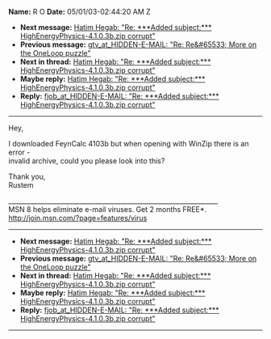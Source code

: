 **Name:** R O
**Date:** 05/01/03-02:44:20 AM Z

  - **Next message:** [Hatim Hegab: "Re: \*\*\*Added subject:\*\*\*
    HighEnergyPhysics-4.1.0.3b.zip corrupt"](0138.html)
  - **Previous message:** [gtv_at_HIDDEN-E-MAIL: "Re: Re&\#65533; More
    on the OneLoop puzzle"](0136.html)
  - **Next in thread:** [Hatim Hegab: "Re: \*\*\*Added subject:\*\*\*
    HighEnergyPhysics-4.1.0.3b.zip corrupt"](0138.html)
  - **Maybe reply:** [Hatim Hegab: "Re: \*\*\*Added subject:\*\*\*
    HighEnergyPhysics-4.1.0.3b.zip corrupt"](0138.html)
  - **Reply:** [fjob_at_HIDDEN-E-MAIL: "Re: \*\*\*Added subject:\*\*\*
    HighEnergyPhysics-4.1.0.3b.zip corrupt"](0139.html)

-----

Hey,  

I downloaded FeynCalc 4103b but when opening with WinZip there is an
error -  
invalid archive, could you please look into this?  

Thank you,  
Rustem  

\_\_\_\_\_\_\_\_\_\_\_\_\_\_\_\_\_\_\_\_\_\_\_\_\_\_\_\_\_\_\_\_\_\_\_\_\_\_\_\_\_\_\_\_\_\_\_\_\_\_\_\_\_\_\_\_\_\_\_\_\_\_\_\_\_  
MSN 8 helps eliminate e-mail viruses. Get 2 months FREE\*.  
<http://join.msn.com/?page=features/virus>  

-----

  - **Next message:** [Hatim Hegab: "Re: \*\*\*Added subject:\*\*\*
    HighEnergyPhysics-4.1.0.3b.zip corrupt"](0138.html)
  - **Previous message:** [gtv_at_HIDDEN-E-MAIL: "Re: Re&\#65533; More
    on the OneLoop puzzle"](0136.html)
  - **Next in thread:** [Hatim Hegab: "Re: \*\*\*Added subject:\*\*\*
    HighEnergyPhysics-4.1.0.3b.zip corrupt"](0138.html)
  - **Maybe reply:** [Hatim Hegab: "Re: \*\*\*Added subject:\*\*\*
    HighEnergyPhysics-4.1.0.3b.zip corrupt"](0138.html)
  - **Reply:** [fjob_at_HIDDEN-E-MAIL: "Re: \*\*\*Added subject:\*\*\*
    HighEnergyPhysics-4.1.0.3b.zip corrupt"](0139.html)

-----


